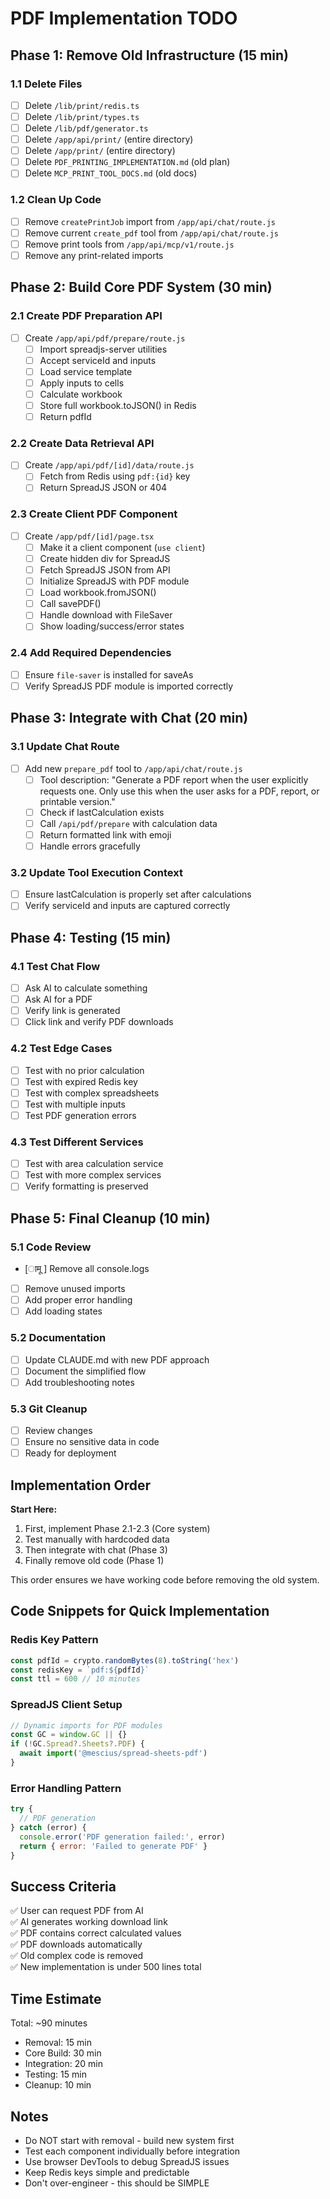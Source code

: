 # PDF Implementation TODO

## Phase 1: Remove Old Infrastructure (15 min)

### 1.1 Delete Files
- [ ] Delete `/lib/print/redis.ts`
- [ ] Delete `/lib/print/types.ts` 
- [ ] Delete `/lib/pdf/generator.ts`
- [ ] Delete `/app/api/print/` (entire directory)
- [ ] Delete `/app/print/` (entire directory)
- [ ] Delete `PDF_PRINTING_IMPLEMENTATION.md` (old plan)
- [ ] Delete `MCP_PRINT_TOOL_DOCS.md` (old docs)

### 1.2 Clean Up Code
- [ ] Remove `createPrintJob` import from `/app/api/chat/route.js`
- [ ] Remove current `create_pdf` tool from `/app/api/chat/route.js`
- [ ] Remove print tools from `/app/api/mcp/v1/route.js`
- [ ] Remove any print-related imports

## Phase 2: Build Core PDF System (30 min)

### 2.1 Create PDF Preparation API
- [ ] Create `/app/api/pdf/prepare/route.js`
  - [ ] Import spreadjs-server utilities
  - [ ] Accept serviceId and inputs
  - [ ] Load service template
  - [ ] Apply inputs to cells
  - [ ] Calculate workbook
  - [ ] Store full workbook.toJSON() in Redis
  - [ ] Return pdfId

### 2.2 Create Data Retrieval API
- [ ] Create `/app/api/pdf/[id]/data/route.js`
  - [ ] Fetch from Redis using `pdf:{id}` key
  - [ ] Return SpreadJS JSON or 404

### 2.3 Create Client PDF Component
- [ ] Create `/app/pdf/[id]/page.tsx`
  - [ ] Make it a client component (`use client`)
  - [ ] Create hidden div for SpreadJS
  - [ ] Fetch SpreadJS JSON from API
  - [ ] Initialize SpreadJS with PDF module
  - [ ] Load workbook.fromJSON()
  - [ ] Call savePDF()
  - [ ] Handle download with FileSaver
  - [ ] Show loading/success/error states

### 2.4 Add Required Dependencies
- [ ] Ensure `file-saver` is installed for saveAs
- [ ] Verify SpreadJS PDF module is imported correctly

## Phase 3: Integrate with Chat (20 min)

### 3.1 Update Chat Route
- [ ] Add new `prepare_pdf` tool to `/app/api/chat/route.js`
  - [ ] Tool description: "Generate a PDF report when the user explicitly requests one. Only use this when the user asks for a PDF, report, or printable version."
  - [ ] Check if lastCalculation exists
  - [ ] Call `/api/pdf/prepare` with calculation data
  - [ ] Return formatted link with emoji
  - [ ] Handle errors gracefully

### 3.2 Update Tool Execution Context
- [ ] Ensure lastCalculation is properly set after calculations
- [ ] Verify serviceId and inputs are captured correctly

## Phase 4: Testing (15 min)

### 4.1 Test Chat Flow
- [ ] Ask AI to calculate something
- [ ] Ask AI for a PDF
- [ ] Verify link is generated
- [ ] Click link and verify PDF downloads

### 4.2 Test Edge Cases
- [ ] Test with no prior calculation
- [ ] Test with expired Redis key
- [ ] Test with complex spreadsheets
- [ ] Test with multiple inputs
- [ ] Test PDF generation errors

### 4.3 Test Different Services
- [ ] Test with area calculation service
- [ ] Test with more complex services
- [ ] Verify formatting is preserved

## Phase 5: Final Cleanup (10 min)

### 5.1 Code Review
- [ामू ] Remove all console.logs
- [ ] Remove unused imports
- [ ] Add proper error handling
- [ ] Add loading states

### 5.2 Documentation
- [ ] Update CLAUDE.md with new PDF approach
- [ ] Document the simplified flow
- [ ] Add troubleshooting notes

### 5.3 Git Cleanup
- [ ] Review changes
- [ ] Ensure no sensitive data in code
- [ ] Ready for deployment

## Implementation Order

**Start Here:**
1. First, implement Phase 2.1-2.3 (Core system)
2. Test manually with hardcoded data
3. Then integrate with chat (Phase 3)
4. Finally remove old code (Phase 1)

This order ensures we have working code before removing the old system.

## Code Snippets for Quick Implementation

### Redis Key Pattern
```javascript
const pdfId = crypto.randomBytes(8).toString('hex')
const redisKey = `pdf:${pdfId}`
const ttl = 600 // 10 minutes
```

### SpreadJS Client Setup
```javascript
// Dynamic imports for PDF modules
const GC = window.GC || {}
if (!GC.Spread?.Sheets?.PDF) {
  await import('@mescius/spread-sheets-pdf')
}
```

### Error Handling Pattern
```javascript
try {
  // PDF generation
} catch (error) {
  console.error('PDF generation failed:', error)
  return { error: 'Failed to generate PDF' }
}
```

## Success Criteria

✅ User can request PDF from AI  
✅ AI generates working download link  
✅ PDF contains correct calculated values  
✅ PDF downloads automatically  
✅ Old complex code is removed  
✅ New implementation is under 500 lines total  

## Time Estimate

Total: ~90 minutes
- Removal: 15 min
- Core Build: 30 min
- Integration: 20 min
- Testing: 15 min
- Cleanup: 10 min

## Notes

- Do NOT start with removal - build new system first
- Test each component individually before integration
- Use browser DevTools to debug SpreadJS issues
- Keep Redis keys simple and predictable
- Don't over-engineer - this should be SIMPLE